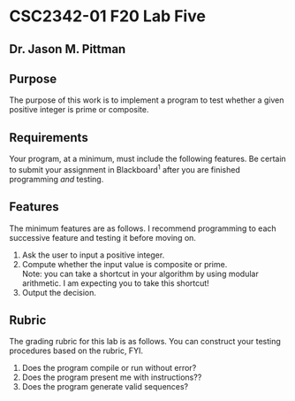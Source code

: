 # CSC2342-01 F20 Lab Five
## Dr. Jason M. Pittman

## Purpose
The purpose of this work is to implement a program to test whether a given positive integer is prime or composite.

## Requirements
Your program, at a minimum, must include the following features. Be certain to submit your assignment in Blackboard$^1$ after you are finished programming *and* testing.

## Features
   The minimum features are as follows. I recommend programming to each successive feature and testing it before moving on.

   1. Ask the user to input a positive integer.
   2. Compute whether the input value is composite or prime.  
       Note: you can take a shortcut in your algorithm by using modular arithmetic. I am expecting you to take this shortcut!
   3. Output the decision.

## Rubric
The grading rubric for this lab is as follows. You can construct your testing procedures based on the rubric, FYI.

   1. Does the program compile or run without error?
   2. Does the program present me with instructions??
   3. Does the program generate valid sequences?    
